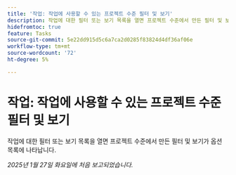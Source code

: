 ```yaml
---
title: '작업: 작업에 사용할 수 있는 프로젝트 수준 필터 및 보기'
description: 작업에 대한 필터 또는 보기 목록을 열면 프로젝트 수준에서 만든 필터 및 보기가 옵션 목록에 나타납니다.
hidefromtoc: true
feature: Tasks
source-git-commit: 5e22dd915d5c6a7ca2d0285f83824d4df36af06e
workflow-type: tm+mt
source-wordcount: '72'
ht-degree: 5%

---
```


# 작업: 작업에 사용할 수 있는 프로젝트 수준 필터 및 보기

작업에 대한 필터 또는 보기 목록을 열면 프로젝트 수준에서 만든 필터 및 보기가 옵션 목록에 나타납니다.

_2025년 1월 27일 화요일에 처음 보고되었습니다._
